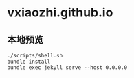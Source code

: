 # vxiaozhi.github.io

## 本地预览

```
./scripts/shell.sh
bundle install 
bundle exec jekyll serve --host 0.0.0.0
```